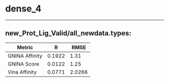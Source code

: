 # dense_4
 -----
## new_Prot_Lig_Valid/all_newdata.types:
Metric | R | RMSE
-----|-----|-----
GNINA Affinity | 0.1922 | 1.31 
GNINA Score | 0.0122 | 1.25
Vina Affinity | 0.0771 | 2.0266